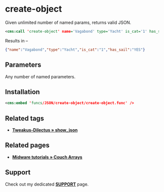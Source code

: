 # create-object

Given unlimited number of named params, returns valid JSON.

```xml
<cms:call 'create-object' name='Vagabond' type='Yacht' is_cat='1' has_sail='YES' />
```
Results in –

```json
{"name":"Vagabond","type":"Yacht","is_cat":"1","has_sail":"YES"}
```

## Parameters

Any number of named parameters.

## Installation

```xml
<cms:embed 'funcs/JSON/create-object/create-object.func' />
```

## Related tags

* [**Tweakus-Dilectus &raquo; show_json**](https://github.com/trendoman/Tweakus-Dilectus/tree/main/anton.cms%40ya.ru__tags-new/show_json/)

## Related pages

* [**Midware tutorials &raquo; Couch Arrays**](https://github.com/trendoman/Midware/tree/main/tutorials/Arrays)

## Support

Check out my dedicated [**SUPPORT**](/SUPPORT.md) page.
